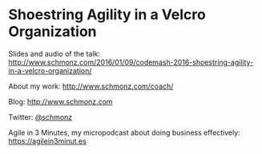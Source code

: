 # Shoestring Agility in a Velcro Organization

Slides and audio of the talk: <http://www.schmonz.com/2016/01/09/codemash-2016-shoestring-agility-in-a-velcro-organization/>

About my work: <http://www.schmonz.com/coach/>

Blog: <http://www.schmonz.com>

Twitter: [@schmonz](https://twitter.com/schmonz)

Agile in 3 Minutes, my micropodcast about doing business effectively: <https://agilein3minut.es>
